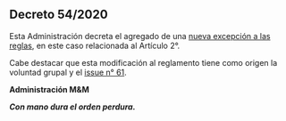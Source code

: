 ## Decreto 54/2020

Esta Administración decreta el agregado de una [nueva excepción a las reglas](https://github.com/Larrata/DocumentosOficiales/blob/master/Reglamento.md#excepciones-a-las-reglas), en este caso relacionada al Artículo 2°.

Cabe destacar que esta modificación al reglamento tiene como origen la voluntad grupal y el [issue n° 61](https://github.com/Larrata/DocumentosOficiales/issues/61).

<b>Administración M&M<b>

<i>Con mano dura el orden perdura.</i>
